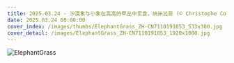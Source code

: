 ```yaml
---
title: 2025.03.24 - 沙漠象与小象在高高的草丛中觅食，纳米比亚 (© Christophe Courteau/Minden Pictures)
date: 2025.03.24 00:00:00
cover_index: /images/thumbs/ElephantGrass_ZH-CN7110191053_533x300.jpg
cover_detail: /images/ElephantGrass_ZH-CN7110191053_1920x1080.jpg
---
```


![ElephantGrass](/images/ElephantGrass_ZH-CN7110191053_1920x1080.jpg)
